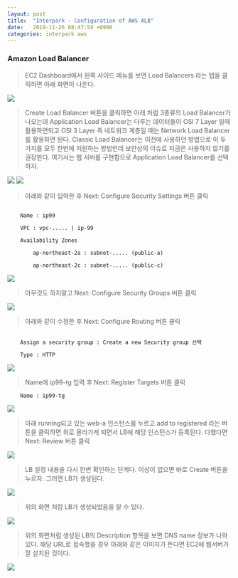 ```yaml
---
layout: post
title:  "Interpark - Configuration of AWS ALB"
date:   2019-11-26 08:47:54 +0900
categories: interpark aws
---
```


### Amazon Load Balancer

> EC2 Dashboard에서 왼쪽 사이드 메뉴를 보면 Load Balancers 라는 탭을 클릭하면 아래 화면이 나온다.

<img src="/workspace/devlog/interpark/aws_alb/res/1.png">

> Create Load Balancer 버튼을 클릭하면 아래 처럼 3종류의 Load Balancer가 나오는데 Application Load Balancer는 다루는 데이터들이 OSI 7 Layer 일때 활용하면되고 OSI 3 Layer 즉 네트워크 계층일 때는 Network Load Balancer 를 활용하면 된다. Classic Load Balancer는 이전에 사용하던 방법으로 이 두가지를 모두 한번에 지원하는 방법인데 보안상의 이슈로 지금은 사용하지 않기를 권장한다. 여기서는 웹 서버를 구현함으로 Application Load Balancer를 선택하자.

<img src="/workspace/devlog/interpark/aws_alb/res/2.png">

<img src="/workspace/devlog/interpark/aws_alb/res/3.png">

> 아래와 같이 입력한 후 Next: Configure Security Settings 버튼 클릭

```

    Name : ip99

    VPC : vpc-..... | ip-99

    Availability Zones 
        
        ap-northeast-2a : subnet-..... (public-a)

        ap-northeast-2c : subnet-..... (public-c)

```

<img src="/workspace/devlog/interpark/aws_alb/res/4.png">

> 아무것도 하지말고 Next: Configure Security Groups 버튼 클릭

<img src="/workspace/devlog/interpark/aws_alb/res/5.png">

> 아래와 같이 수정한 후 Next: Configure Routing 버튼 클릭

```

    Assign a security group : Create a new Security group 선택

    Type : HTTP

```

<img src="/workspace/devlog/interpark/aws_alb/res/6.png">

> Name에 ip99-tg 입력 후 Next: Register Targets 버튼 클릭

```
    Name : ip99-tg
```

<img src="/workspace/devlog/interpark/aws_alb/res/7.png">

> 아래 running되고 있는 web-a 인스턴스를 누르고 add to registered 라는 버튼을 클릭하면 위로 올라가게 되면서 LB에 해당 인스턴스가 등록된다. 다했다면 Next: Review 버튼 클릭

<img src="/workspace/devlog/interpark/aws_alb/res/8.png">

> LB 설정 내용을 다시 한번 확인하는 단계다. 이상이 없으면 바로 Create 버튼을 누르자. 그러면 LB가 생성된다.

<img src="/workspace/devlog/interpark/aws_alb/res/9.png">

> 위의 화면 처럼 LB가 생성되었음을 알 수 있다.

<img src="/workspace/devlog/interpark/aws_alb/res/10.png">

> 위의 화면처럼 생성된 LB의 Description 항목을 보면 DNS name 정보가 나와있다. 해당 URL로 접속했을 경우 아래와 같은 이미지가 뜬다면 EC2에 웹서버가 잘 설치된 것이다.

<img src="/workspace/devlog/interpark/aws_alb/res/11.png">
